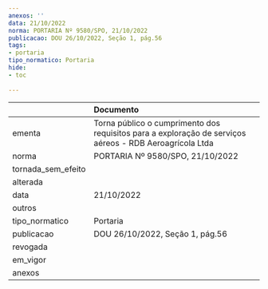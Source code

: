 ```yaml
---
anexos: ''
data: 21/10/2022
norma: PORTARIA Nº 9580/SPO, 21/10/2022
publicacao: DOU 26/10/2022, Seção 1, pág.56
tags:
- portaria
tipo_normatico: Portaria
hide: 
- toc 
 
---
```


|                    | Documento                                                                                               |
|:-------------------|:--------------------------------------------------------------------------------------------------------|
| ementa             | Torna público o cumprimento dos requisitos para a exploração de serviços aéreos - RDB Aeroagrícola Ltda |
| norma              | PORTARIA Nº 9580/SPO, 21/10/2022                                                                        |
| tornada_sem_efeito |                                                                                                         |
| alterada           |                                                                                                         |
| data               | 21/10/2022                                                                                              |
| outros             |                                                                                                         |
| tipo_normatico     | Portaria                                                                                                |
| publicacao         | DOU 26/10/2022, Seção 1, pág.56                                                                         |
| revogada           |                                                                                                         |
| em_vigor           |                                                                                                         |
| anexos             |                                                                                                         |